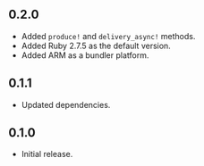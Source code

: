 ## 0.2.0
- Added `produce!` and `delivery_async!` methods.
- Added Ruby 2.7.5 as the default version.
- Added ARM as a bundler platform.

## 0.1.1
- Updated dependencies.

## 0.1.0

- Initial release.
